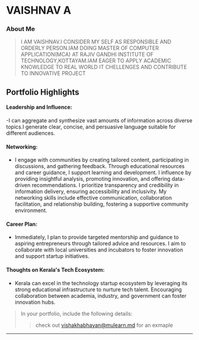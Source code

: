 # VAISHNAV A

### About Me

> I AM VAISHNAV.I CONSIDER MY SELF AS RESPONSIBLE AND ORDERLY PERSON.IAM DOING MASTER OF COMPUTER APPLICATION(MCA) AT RAJIV GANDHI INSTITUTE OF TECHNOLOGY,KOTTAYAM.IAM EAGER TO APPLY ACADEMIC KNOWLEDGE TO REAL WORLD IT CHELLENGES AND CONTRIBUTE TO INNOVATIVE PROJECT


## Portfolio Highlights


#### Leadership and Influence:

-I can aggregate and synthesize vast amounts of information across diverse topics.I generate clear, concise, and persuasive language suitable for different audiences.

#### Networking:

- I engage with communities by creating tailored content, participating in discussions, and gathering feedback. Through educational resources and career guidance, I support learning and development. I influence by providing insightful analysis, promoting innovation, and offering data-driven recommendations. I prioritize transparency and credibility in information delivery, ensuring accessibility and inclusivity. My networking skills include effective communication, collaboration facilitation, and relationship building, fostering a supportive community environment.

#### Career Plan:

- Immediately, I plan to provide targeted mentorship and guidance to aspiring entrepreneurs through tailored advice and resources. I aim to collaborate with local universities and incubators to foster innovation and support startup initiatives.

#### Thoughts on Kerala's Tech Ecosystem:

- Kerala can excel in the technology startup ecosystem by leveraging its strong educational infrastructure to nurture tech talent. Encouraging collaboration between academia, industry, and government can foster innovation hubs. 










> In your portfolio, include the following details:
>> check out [vishakhabhayan@mulearn.md](./profiles/vishakhabhayan@mulearn.md) for an exmaple

---
